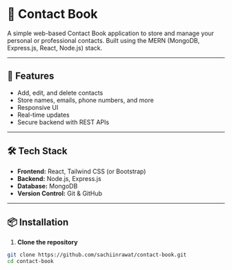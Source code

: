 # 📒 Contact Book

A simple web-based Contact Book application to store and manage your personal or professional contacts. Built using the MERN (MongoDB, Express.js, React, Node.js) stack.

---

## 🚀 Features

- Add, edit, and delete contacts
- Store names, emails, phone numbers, and more
- Responsive UI
- Real-time updates
- Secure backend with REST APIs

---

## 🛠️ Tech Stack

- **Frontend:** React, Tailwind CSS (or Bootstrap)
- **Backend:** Node.js, Express.js
- **Database:** MongoDB
- **Version Control:** Git & GitHub

---

## 📦 Installation

1. **Clone the repository**

```bash
git clone https://github.com/sachiinrawat/contact-book.git
cd contact-book
```
